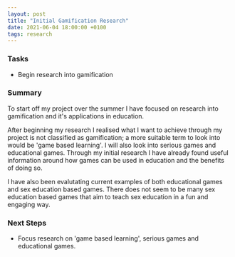 ```yaml
---
layout: post
title: "Initial Gamification Research"
date: 2021-06-04 18:00:00 +0100
tags: research
---
```

### Tasks
- Begin research into gamification 

### Summary
To start off my project over the summer I have focused on research into gamification and it's applications in education. 

After beginning my research I realised what I want to achieve through my project is not classified as gamification; a more suitable term to look into would be 'game based learning'. I will also look into serious games and educational games. Through my initial research I have already found useful information around how games can be used in education and the benefits of doing so.

I have also been evalutating current examples of both educational games and sex education based games. There does not seem to be many sex education based games that aim to teach sex education in a fun and engaging way.

### Next Steps
- Focus research on 'game based learning', serious games and educational games.
